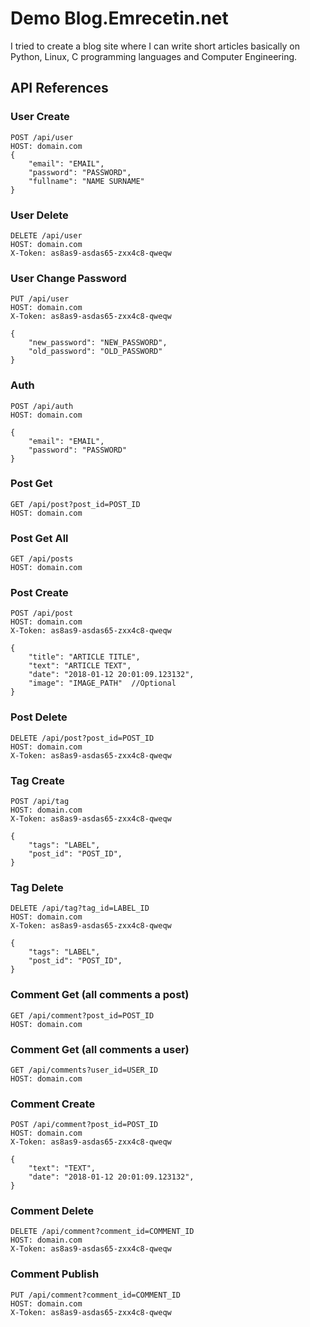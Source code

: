 


# Demo Blog.Emrecetin.net

I tried to create a blog site where I can write short articles basically on Python, Linux, C programming languages and Computer Engineering.


## API References

### User Create
```http
POST /api/user
HOST: domain.com
{
    "email": "EMAIL",
    "password": "PASSWORD",
    "fullname": "NAME SURNAME"
}
```

### User Delete
```http
DELETE /api/user
HOST: domain.com
X-Token: as8as9-asdas65-zxx4c8-qweqw

```

### User Change Password
```http
PUT /api/user
HOST: domain.com
X-Token: as8as9-asdas65-zxx4c8-qweqw

{
    "new_password": "NEW_PASSWORD",
    "old_password": "OLD_PASSWORD"
}
```

### Auth
```http
POST /api/auth
HOST: domain.com

{
    "email": "EMAIL",
    "password": "PASSWORD"
}
```

### Post Get
```http
GET /api/post?post_id=POST_ID
HOST: domain.com
```
### Post Get All
```http
GET /api/posts
HOST: domain.com
```

### Post Create
```http
POST /api/post
HOST: domain.com
X-Token: as8as9-asdas65-zxx4c8-qweqw

{
    "title": "ARTICLE TITLE",
    "text": "ARTICLE TEXT",
    "date": "2018-01-12 20:01:09.123132",
    "image": "IMAGE_PATH"  //Optional
}
```
### Post Delete
```http
DELETE /api/post?post_id=POST_ID
HOST: domain.com
X-Token: as8as9-asdas65-zxx4c8-qweqw
```
### Tag Create
```http
POST /api/tag
HOST: domain.com
X-Token: as8as9-asdas65-zxx4c8-qweqw

{
    "tags": "LABEL",
    "post_id": "POST_ID",
}

```
### Tag Delete
```http
DELETE /api/tag?tag_id=LABEL_ID
HOST: domain.com
X-Token: as8as9-asdas65-zxx4c8-qweqw

{
    "tags": "LABEL",
    "post_id": "POST_ID",
}
```

### Comment Get (all comments a post)
```http
GET /api/comment?post_id=POST_ID
HOST: domain.com
```
### Comment Get (all comments a user)
```http
GET /api/comments?user_id=USER_ID
HOST: domain.com
```

### Comment Create
```http
POST /api/comment?post_id=POST_ID
HOST: domain.com
X-Token: as8as9-asdas65-zxx4c8-qweqw

{
    "text": "TEXT",
    "date": "2018-01-12 20:01:09.123132",
}
```
### Comment Delete
```http
DELETE /api/comment?comment_id=COMMENT_ID
HOST: domain.com
X-Token: as8as9-asdas65-zxx4c8-qweqw
```

### Comment Publish
```http
PUT /api/comment?comment_id=COMMENT_ID
HOST: domain.com
X-Token: as8as9-asdas65-zxx4c8-qweqw
```
